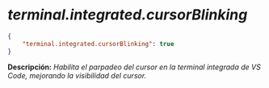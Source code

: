 <!-- Autor: Daniel Benjamin Perez Morales -->
<!-- GitHub: https://github.com/D4nitrix13 -->
<!-- GitLab: https://gitlab.com/D4nitrix13 -->
<!-- Correo electrónico: danielperezdev@proton.me -->

# ***terminal.integrated.cursorBlinking***

```json
{
    "terminal.integrated.cursorBlinking": true
}
```

**Descripción:** *Habilita el parpadeo del cursor en la terminal integrada de VS Code, mejorando la visibilidad del cursor.*
